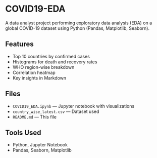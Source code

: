 # COVID19-EDA
A data analyst project performing exploratory data analysis (EDA) on a global COVID-19 dataset using Python (Pandas, Matplotlib, Seaborn).

##  Features

- Top 10 countries by confirmed cases
- Histograms for death and recovery rates
- WHO region-wise breakdown
- Correlation heatmap
- Key insights in Markdown

##  Files

- `COVID19_EDA.ipynb` — Jupyter notebook with visualizations
- `country_wise_latest.csv` — Dataset used
- `README.md` — This file

##  Tools Used

- Python, Jupyter Notebook
- Pandas, Seaborn, Matplotlib
